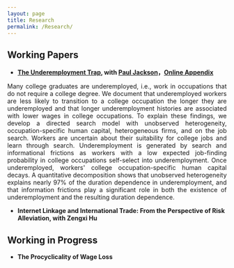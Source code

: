 ```yaml
---
layout: page
title: Research
permalink: /Research/
---
```


<style>
  .paper {
    text-align: justify;
  }
</style>


<div class="paper">
  
## Working Papers

 - **[The Underemployment Trap](https://www.dropbox.com/s/uljorbz1iqr1iyy/DurDep.pdf?dl=0), with [Paul Jackson](https://www.paulgjackson.com/)，[Online Appendix](https://www.dropbox.com/s/pqnjcjh3el1n4mn/DurDep_App.pdf?dl=0)**<br>

Many college graduates are underemployed, i.e., work in occupations that do not require a college degree. We document that underemployed workers are less likely to transition to a college occupation the longer they are underemployed and that longer underemployment histories are associated with lower wages in college occupations. To explain these findings, we develop a directed search model with unobserved heterogeneity, occupation-specific human capital, heterogeneous firms, and on the job search. Workers are uncertain about their suitability for college jobs and learn through search. Underemployment is generated by search and informational frictions as workers with a low expected job-finding probability in college occupations self-select into underemployment. Once underemployed, workers' college occupation-specific human capital decays. A quantitative decomposition shows that unobserved heterogeneity explains nearly 97% of the duration dependence in underemployment, and that information frictions play a significant role in both the existence of underemployment and the resulting duration dependence. 

 </div>

 - **Internet Linkage and International Trade: From the Perspective of Risk Alleviation, with Zengxi Hu**
  


## Working in Progress

- **The Procyclicality of Wage Loss**
  

